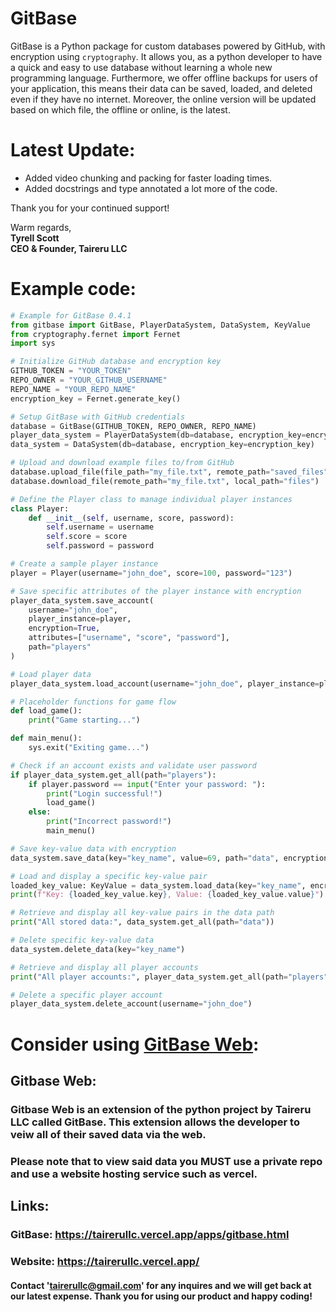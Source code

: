 # GitBase

GitBase is a Python package for custom databases powered by GitHub, with encryption using `cryptography`. It allows you, as a python developer to have a quick and easy to use database without learning a whole new programming language. Furthermore, we offer offline backups for users of your application, this means their data can be saved, loaded, and deleted even if they have no internet. Moreover, the online version will be updated based on which file, the offline or online, is the latest.

# Latest Update: 
* Added video chunking and packing for faster loading times.
* Added docstrings and type annotated a lot more of the code.

Thank you for your continued support!

Warm regards,  
**Tyrell Scott**  
**CEO & Founder, Taireru LLC**

# Example code: 

```py
# Example for GitBase 0.4.1
from gitbase import GitBase, PlayerDataSystem, DataSystem, KeyValue
from cryptography.fernet import Fernet
import sys

# Initialize GitHub database and encryption key
GITHUB_TOKEN = "YOUR_TOKEN"
REPO_OWNER = "YOUR_GITHUB_USERNAME"
REPO_NAME = "YOUR_REPO_NAME"
encryption_key = Fernet.generate_key()

# Setup GitBase with GitHub credentials
database = GitBase(GITHUB_TOKEN, REPO_OWNER, REPO_NAME)
player_data_system = PlayerDataSystem(db=database, encryption_key=encryption_key)
data_system = DataSystem(db=database, encryption_key=encryption_key)

# Upload and download example files to/from GitHub
database.upload_file(file_path="my_file.txt", remote_path="saved_files")
database.download_file(remote_path="my_file.txt", local_path="files")

# Define the Player class to manage individual player instances
class Player:
    def __init__(self, username, score, password):
        self.username = username
        self.score = score
        self.password = password

# Create a sample player instance
player = Player(username="john_doe", score=100, password="123")

# Save specific attributes of the player instance with encryption
player_data_system.save_account(
    username="john_doe",
    player_instance=player,
    encryption=True,
    attributes=["username", "score", "password"],
    path="players"
)

# Load player data
player_data_system.load_account(username="john_doe", player_instance=player, encryption=True)

# Placeholder functions for game flow
def load_game():
    print("Game starting...")

def main_menu():
    sys.exit("Exiting game...")

# Check if an account exists and validate user password
if player_data_system.get_all(path="players"):
    if player.password == input("Enter your password: "):
        print("Login successful!")
        load_game()
    else:
        print("Incorrect password!")
        main_menu()

# Save key-value data with encryption
data_system.save_data(key="key_name", value=69, path="data", encryption=True)

# Load and display a specific key-value pair
loaded_key_value: KeyValue = data_system.load_data(key="key_name", encryption=True)
print(f"Key: {loaded_key_value.key}, Value: {loaded_key_value.value}")

# Retrieve and display all key-value pairs in the data path
print("All stored data:", data_system.get_all(path="data"))

# Delete specific key-value data
data_system.delete_data(key="key_name")

# Retrieve and display all player accounts
print("All player accounts:", player_data_system.get_all(path="players"))

# Delete a specific player account
player_data_system.delete_account(username="john_doe")
```

# Consider using [GitBase Web](https://tairerullc.vercel.app/apps/gitbase_web.html): 
## Gitbase Web: 

### Gitbase Web is an extension of the python project by Taireru LLC called GitBase. This extension allows the developer to veiw all of their saved data via the web.
### Please note that to view said data you **MUST** use a private repo and use a website hosting service such as vercel.

## Links: 
### GitBase: https://tairerullc.vercel.app/apps/gitbase.html
### Website: https://tairerullc.vercel.app/


#### Contact 'tairerullc@gmail.com' for any inquires and we will get back at our latest expense. Thank you for using our product and happy coding!

